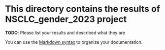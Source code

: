 # This directory contains the results of NSCLC_gender_2023 project

**TODO**: Please list your results and described what they are

You can use the [Markdown syntax](https://www.markdownguide.org/basic-syntax/)  to organize your documentation.
